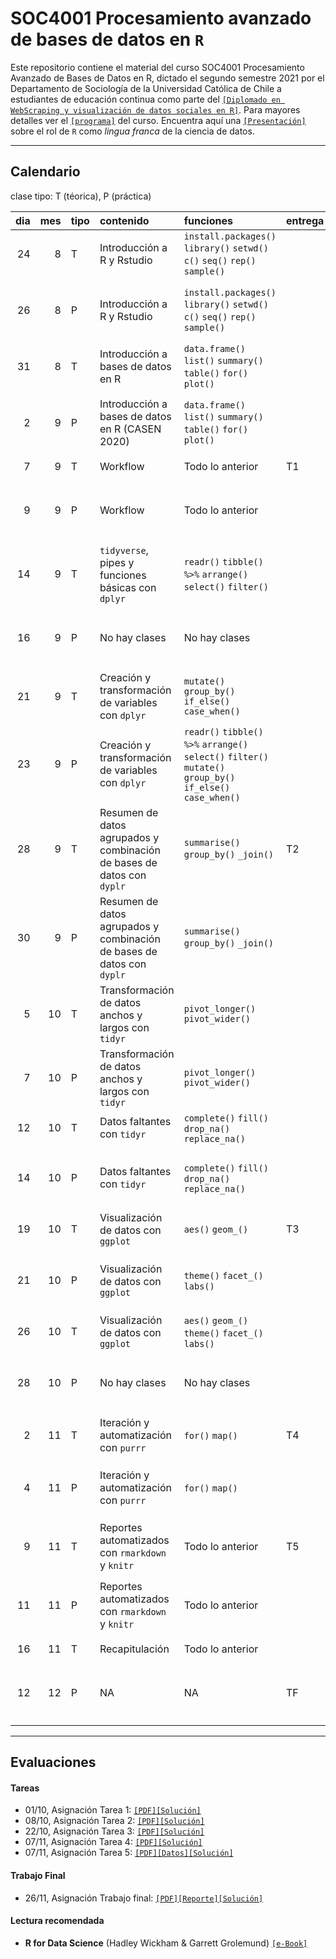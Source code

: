 # SOC4001 Procesamiento avanzado de bases de datos en `R`
Este repositorio contiene el material del curso SOC4001 Procesamiento Avanzado de Bases de Datos en R, dictado el segundo semestre 2021 por el Departamento de Sociología de la Universidad Católica de Chile a estudiantes de educación continua como parte del [`[Diplomado en WebScraping y visualización de datos sociales en R]`](https://educacioncontinua.uc.cl/43873-ficha-diplomado-en-webscraping-y-visualizacion-de-datos-sociales-en-r). Para mayores detalles ver el [`[programa]`](files/syllabus_soc4001.pdf) del curso. Encuentra aquí una [`[Presentación]`](https://mebucca.github.io/cda_soc3070/slides/presentacion/presentacion#1) sobre el rol de `R` como *lingua franca* de la ciencia de datos. 

---
## Calendario

clase tipo: T (téorica), P (práctica)


| dia| mes|tipo |contenido                                                              |funciones                                                                                                      |entrega |zoom                                            |material                    |
|---:|---:|:----|:----------------------------------------------------------------------|:--------------------------------------------------------------------------------------------------------------|:-------|:-----------------------------------------------|:---------------------------|
|  24|   8|T    |Introducción a R y Rstudio                                             |`install.packages()` `library()` `setwd()` `c()` `seq()` `rep()` `sample()`                                    |        |[`[Link]`]()                                    |[`[Slides]`]() [`[.Rmd]`]() |
|  26|   8|P    |Introducción a R y Rstudio                                             |`install.packages()` `library()` `setwd()` `c()` `seq()` `rep()` `sample()`                                    |        |[`[Link G1]`]() [`[Link G2]`]() [`[Link G3]`]() |[`[RScript]`]()             |
|  31|   8|T    |Introducción a bases de datos en R                                     |`data.frame()` `list()` `summary()` `table()` `for()` `plot()`                                                 |        |[`[Link]`]()                                    |[`[Slides]`]() [`[.Rmd]`]() |
|   2|   9|P    |Introducción a bases de datos en R (CASEN 2020)                        |`data.frame()` `list()` `summary()` `table()` `for()` `plot()`                                                 |        |[`[Link G1]`]() [`[Link G2]`]() [`[Link G3]`]() |[`[RScript]`]()             |
|   7|   9|T    |Workflow                                                               |Todo lo anterior                                                                                               |T1      |[`[Link]`]()                                    |[`[Slides]`]() [`[.Rmd]`]() |
|   9|   9|P    |Workflow                                                               |Todo lo anterior                                                                                               |        |[`[Link G1]`]() [`[Link G2]`]() [`[Link G3]`]() |[`[RScript]`]()             |
|  14|   9|T    |`tidyverse`, pipes y funciones básicas con `dplyr`                     |`readr()` `tibble()` `%>%` `arrange()` `select()` `filter()`                                                   |        |[`[Link]`]()                                    |[`[Slides]`]() [`[.Rmd]`]() |
|  16|   9|P    |No hay clases                                                          |No hay clases                                                                                                  |        |[`[Link G1]`]() [`[Link G2]`]() [`[Link G3]`]() |[`[RScript]`]()             |
|  21|   9|T    |Creación y transformación de variables con `dplyr`                     |`mutate()` `group_by()` `if_else()` `case_when()`                                                              |        |[`[Link]`]()                                    |[`[Slides]`]() [`[.Rmd]`]() |
|  23|   9|P    |Creación y transformación de variables con `dplyr`                     |`readr()` `tibble()` `%>%` `arrange()` `select()` `filter()` `mutate()` `group_by()` `if_else()` `case_when()` |        |[`[Link G1]`]() [`[Link G2]`]() [`[Link G3]`]() |[`[RScript]`]()             |
|  28|   9|T    |Resumen de datos agrupados y combinación de bases de datos con `dyplr` |`summarise()` `group_by()` `_join()`                                                                           |T2      |[`[Link]`]()                                    |[`[Slides]`]() [`[.Rmd]`]() |
|  30|   9|P    |Resumen de datos agrupados y combinación de bases de datos con `dyplr` |`summarise()` `group_by()` `_join()`                                                                           |        |[`[Link G1]`]() [`[Link G2]`]() [`[Link G3]`]() |[`[RScript]`]()             |
|   5|  10|T    |Transformación de datos anchos y largos con `tidyr`                    |`pivot_longer()` `pivot_wider()`                                                                               |        |[`[Link]`]()                                    |[`[Slides]`]() [`[.Rmd]`]() |
|   7|  10|P    |Transformación de datos anchos y largos con `tidyr`                    |`pivot_longer()` `pivot_wider()`                                                                               |        |[`[Link G1]`]() [`[Link G2]`]() [`[Link G3]`]() |[`[RScript]`]()             |
|  12|  10|T    |Datos faltantes con `tidyr`                                            |`complete()` `fill()` `drop_na()` `replace_na()`                                                               |        |[`[Link]`]()                                    |[`[Slides]`]() [`[.Rmd]`]() |
|  14|  10|P    |Datos faltantes con `tidyr`                                            |`complete()` `fill()` `drop_na()` `replace_na()`                                                               |        |[`[Link G1]`]() [`[Link G2]`]() [`[Link G3]`]() |[`[RScript]`]()             |
|  19|  10|T    |Visualización de datos con `ggplot`                                    |`aes()` `geom_()`                                                                                              |T3      |[`[Link]`]()                                    |[`[Slides]`]() [`[.Rmd]`]() |
|  21|  10|P    |Visualización de datos con `ggplot`                                    |`theme()` `facet_()` `labs()`                                                                                  |        |[`[Link G1]`]() [`[Link G2]`]() [`[Link G3]`]() |[`[RScript]`]()             |
|  26|  10|T    |Visualización de datos con `ggplot`                                    |`aes()` `geom_()` `theme()` `facet_()` `labs()`                                                                |        |[`[Link]`]()                                    |[`[Slides]`]() [`[.Rmd]`]() |
|  28|  10|P    |No hay clases                                                          |No hay clases                                                                                                  |        |[`[Link G1]`]() [`[Link G2]`]() [`[Link G3]`]() |[`[RScript]`]()             |
|   2|  11|T    |Iteración y automatización con `purrr`                                 |`for()` `map()`                                                                                                |T4      |[`[Link]`]()                                    |[`[Slides]`]() [`[.Rmd]`]() |
|   4|  11|P    |Iteración y automatización con `purrr`                                 |`for()` `map()`                                                                                                |        |[`[Link G1]`]() [`[Link G2]`]() [`[Link G3]`]() |[`[RScript]`]()             |
|   9|  11|T    |Reportes automatizados con `rmarkdown` y `knitr`                       |Todo lo anterior                                                                                               |T5      |[`[Link]`]()                                    |[`[Slides]`]() [`[.Rmd]`]() |
|  11|  11|P    |Reportes automatizados con `rmarkdown` y `knitr`                       |Todo lo anterior                                                                                               |        |[`[Link G1]`]() [`[Link G2]`]() [`[Link G3]`]() |[`[RScript]`]()             |
|  16|  11|T    |Recapitulación                                                         |Todo lo anterior                                                                                               |        |[`[Link]`]()                                    |[`[Slides]`]() [`[.Rmd]`]() |
|  12|  12|P    |NA                                                                     |NA                                                                                                             |TF      |[`[Link G1]`]() [`[Link G2]`]() [`[Link G3]`]() |[`[RScript]`]()             |

---

## Evaluaciones 

#### Tareas 

- 01/10, Asignación Tarea 1: [`[PDF]`](homework/t_1.pdf)[`[Solución]`](homework/t_1_answers.pdf)
- 08/10, Asignación Tarea 2: [`[PDF]`](homework/t_2.pdf)[`[Solución]`](homework/t2_answers.zip)  
- 22/10, Asignación Tarea 3: [`[PDF]`](homework/t_3.pdf)[`[Solución]`](homework/t_3_answers.pdf)
- 07/11, Asignación Tarea 4: [`[PDF]`](homework/t_4.pdf)[`[Solución]`](homework/t_4_answers.pdf)
- 07/11, Asignación Tarea 5: [`[PDF]`](homework/t_5.pdf)[`[Datos]`](slides/class_12/covid_data.csv)[`[Solución]`](homework/t_5_answers.pdf)


#### Trabajo Final

- 26/11, Asignación Trabajo final: [`[PDF]`](homework/tf.pdf)[`[Reporte]`](homework/tf_reporte.pdf)[`[Solución]`](homework/tf_answers.zip)  


#### Lectura recomendada

- **R for Data Science** (Hadley Wickham & Garrett Grolemund) [`[e-Book]`](https://r4ds.had.co.nz/)



